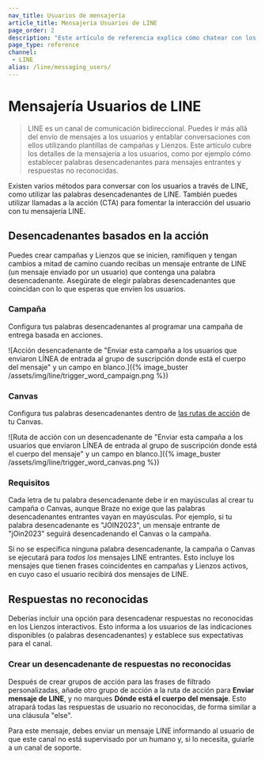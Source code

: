 ```yaml
---
nav_title: Usuarios de mensajería
article_title: Mensajería Usuarios de LINE
page_order: 2
description: "Este artículo de referencia explica cómo chatear con los usuarios utilizando plantillas de campañas y Lienzos."
page_type: reference
channel:
 - LINE
alias: /line/messaging_users/
---
```


# Mensajería Usuarios de LINE

> LINE es un canal de comunicación bidireccional. Puedes ir más allá del envío de mensajes a los usuarios y entablar conversaciones con ellos utilizando plantillas de campañas y Lienzos. Este artículo cubre los detalles de la mensajería a los usuarios, como por ejemplo cómo establecer palabras desencadenantes para mensajes entrantes y respuestas no reconocidas.

Existen varios métodos para conversar con los usuarios a través de LINE, como utilizar las palabras desencadenantes de LINE. También puedes utilizar llamadas a la acción (CTA) para fomentar la interacción del usuario con tu mensajería LINE.

## Desencadenantes basados en la acción

Puedes crear campañas y Lienzos que se inicien, ramifiquen y tengan cambios a mitad de camino cuando recibas un mensaje entrante de LINE (un mensaje enviado por un usuario) que contenga una palabra desencadenante. Asegúrate de elegir palabras desencadenantes que coincidan con lo que esperas que envíen los usuarios.

### Campaña

Configura tus palabras desencadenantes al programar una campaña de entrega basada en acciones.

\![Acción desencadenante de "Enviar esta campaña a los usuarios que enviaron LÍNEA de entrada al grupo de suscripción donde está el cuerpo del mensaje" y un campo en blanco.]({% image_buster /assets/img/line/trigger_word_campaign.png %})

### Canvas

Configura tus palabras desencadenantes dentro de [las rutas de acción]({{site.baseurl}}/user_guide/engagement_tools/canvas/canvas_components/action_paths) de tu Canvas.

\![Ruta de acción con un desencadenante de "Enviar esta campaña a los usuarios que enviaron LÍNEA de entrada al grupo de suscripción donde está el cuerpo del mensaje" y un campo en blanco.]({% image_buster /assets/img/line/trigger_word_canvas.png %})

### Requisitos

Cada letra de tu palabra desencadenante debe ir en mayúsculas al crear tu campaña o Canvas, aunque Braze no exige que las palabras desencadenantes entrantes vayan en mayúsculas. Por ejemplo, si tu palabra desencadenante es "JOIN2023", un mensaje entrante de "jOin2023" seguirá desencadenando el Canvas o la campaña.

Si no se especifica ninguna palabra desencadenante, la campaña o Canvas se ejecutará para *todos los* mensajes LINE entrantes. Esto incluye los mensajes que tienen frases coincidentes en campañas y Lienzos activos, en cuyo caso el usuario recibirá dos mensajes de LINE.

## Respuestas no reconocidas

Deberías incluir una opción para desencadenar respuestas no reconocidas en los Lienzos interactivos. Esto informa a los usuarios de las indicaciones disponibles (o palabras desencadenantes) y establece sus expectativas para el canal.

### Crear un desencadenante de respuestas no reconocidas

Después de crear grupos de acción para las frases de filtrado personalizadas, añade otro grupo de acción a la ruta de acción para **Enviar mensaje de LINE**, y no marques **Dónde está el cuerpo del mensaje**. Esto atrapará todas las respuestas de usuario no reconocidas, de forma similar a una cláusula "else".

Para este mensaje, debes enviar un mensaje LINE informando al usuario de que este canal no está supervisado por un humano y, si lo necesita, guiarle a un canal de soporte.

